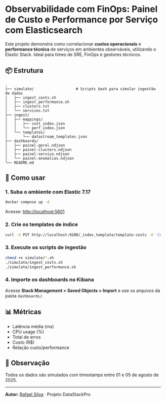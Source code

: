 # Observabilidade com FinOps: Painel de Custo e Performance por Serviço com Elasticsearch

Este projeto demonstra como correlacionar **custos operacionais** e **performance técnica** de serviços em ambientes observáveis, utilizando o Elastic Stack. Ideal para times de SRE, FinOps e gestores técnicos.

## 📦 Estrutura
```
.
├── simulate/                   # Scripts bash para simular ingestão de dados
│   ├── ingest_costs.sh
│   ├── ingest_performance.sh
│   ├── clusters.txt
│   └── services.txt
├── ingest/
│   ├── mappings/
│   │   ├── cost_index.json
│   │   └── perf_index.json
│   └── templates/
│       └── datastream_templates.json
├── dashboards/
│   ├── painel-geral.ndjson
│   ├── painel-clusters.ndjson
│   ├── painel-servico.ndjson
│   └── painel-anomalias.ndjson
└── README.md
```

## 🚀 Como usar

### 1. Suba o ambiente com Elastic 7.17

```bash
docker compose up -d
```

Acesse: [http://localhost:5601](http://localhost:5601)

### 2. Crie os templates de índice
```bash
curl -X PUT http://localhost:9200/_index_template/template-costs -H 'Content-Type: application/json' -d @ingest/templates/datastream_templates.json
```

### 3. Execute os scripts de ingestão
```bash
chmod +x simulate/*.sh
./simulate/ingest_costs.sh
./simulate/ingest_performance.sh
```

### 4. Importe os dashboards no Kibana
Acesse **Stack Management > Saved Objects > Import** e use os arquivos da pasta `dashboards/`.

## 📊 Métricas
- Latência média (ms)
- CPU usage (%)
- Total de erros
- Custo (R$)
- Relação custo/performance

## 🧠 Observação
Todos os dados são simulados com timestamps entre 01 e 05 de agosto de 2025.

---
**Autor:** [Rafael Silva](https://github.com/rafasilva1984) · Projeto DataStackPro